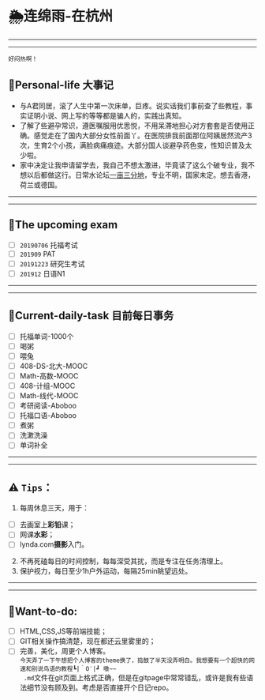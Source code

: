 # 🌦连绵雨-在杭州     
---    
---  
`好闷热啊！` 
## 💍Personal-life 大事记  
- 与A君同居，滚了人生中第一次床单，巨疼。说实话我们事前查了些教程，事实证明小说、网上写的等等都是骗人的，实践出真知。
- 了解了些避孕常识，遵医嘱服用优思悦，不用呆滞地担心对方套套是否使用正确。感觉走在了国内大部分女性前面丫。在医院排我前面那位阿姨居然流产3次，生育2个小孩，满脸病痛痕迹。大部分国人谈避孕药色变，性知识普及太少啦。  
- 家中决定让我申请留学去，我自己不想太激进，毕竟读了这么个破专业，我不想以后都做这行。日常水论坛[一亩三分地](https://www.1point3acres.com/bbs/)，专业不明，国家未定。想去香港，荷兰或德国。  
---  
---  

## 💍The upcoming exam  
 - [ ] `20190706` 托福考试  
 - [ ] `201909` PAT
 - [ ] `20191223` 研究生考试
 - [ ] `201912` 日语N1  
 
---  
---  

## 💍Current-daily-task 目前每日事务
 - [ ] 托福单词-1000个  
 - [ ] 喝粥  
 - [ ] 喂兔  
 - [ ] 408-DS-北大-MOOC  
 - [ ] Math-高数-MOOC  
 - [ ] 408-计组-MOOC  
 - [ ] Math-线代-MOOC  
 - [ ] 考研阅读-Aboboo
 - [ ] 托福口语-Aboboo
 - [ ] 煮粥
 - [ ] 洗漱洗澡
 - [ ] 单词补全  
---   
---  

## ⚠ `Tips`：
1. 每周休息三天，用于：   
  - [ ] 去画室上**彩铅**课；  
  - [ ] 网课**水彩**；   
  - [ ] lynda.com**摄影**入门。  
2. 不再死磕每日的时间控制，每每深受其扰，而是专注在任务清理上。  
3. 保护视力，每日至少1h户外运动，每隔25min眺望远处。  

---  
---  
## 💍Want-to-do:  
- [ ] HTML,CSS,JS等前端技能；  
- [ ] GIT相关操作搞清楚，现在都还云里雾里的；  
- [ ] 完善，美化，周更个人博客。  
`今天弄了一下午想把个人博客的theme换了，捣鼓了半天没弄明白。我想要有一个超快的网速和别说鸟语的教程┗|｀O′|┛ 嗷~~`  
` .md`文件在git页面上格式正确，但是在gitpage中常常错乱，或许是我有些语法细节没有顾及到。考虑是否直接开个日记repo。  
